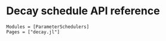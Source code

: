 # Decay schedule API reference

```@autodocs
Modules = [ParameterSchedulers]
Pages = ["decay.jl"]
```